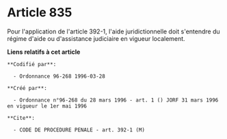 # Article 835

Pour l'application de l'article 392-1, l'aide juridictionnelle doit s'entendre du régime d'aide ou d'assistance judiciaire en
vigueur localement.

**Liens relatifs à cet article**

	**Codifié par**:

	  - Ordonnance 96-268 1996-03-28

	**Créé par**:

	  - Ordonnance n°96-268 du 28 mars 1996 - art. 1 () JORF 31 mars 1996 en vigueur le 1er mai 1996

	**Cite**:

	  - CODE DE PROCEDURE PENALE - art. 392-1 (M)

